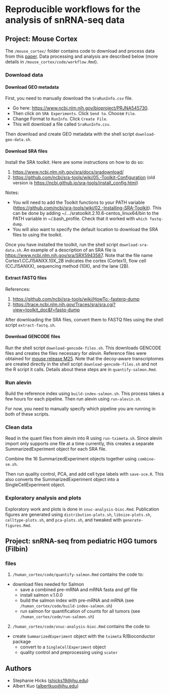 # Reproducible workflows for the analysis of snRNA-seq data


## Project: Mouse Cortex 

The `/mouse_cortex/` folder contains code to download and process data from this [paper](https://www.nature.com/articles/s41587-020-0465-8). Data processing and analysis are described below (more details in `/mouse_cortex/code/workflow.Rmd`).

### Download data

#### Download GEO metadata

First, you need to manually download the `SraRunInfo.csv` file. 

* Go here: https://www.ncbi.nlm.nih.gov/bioproject/PRJNA545730. 
* Then click on `SRA Experiments`. Click `Send to`. Choose `File`. 
* Change Format to `RunInfo`. Click `Create File`. 
* This will download a file called `SraRunInfo.csv`.

Then download and create GEO metadata with the shell script `download-geo-data.sh`. 

#### Download SRA files

Install the SRA toolkit. Here are some instructions on how to do so:

1. https://www.ncbi.nlm.nih.gov/sra/docs/sradownload/
2. https://github.com/ncbi/sra-tools/wiki/05.-Toolkit-Configuration (old version is https://ncbi.github.io/sra-tools/install_config.html)

Notes:
* You will need to add the Toolkit functions to your PATH variable (https://github.com/ncbi/sra-tools/wiki/02.-Installing-SRA-Toolkit). This can be done by adding ~/.../sratoolkit.2.10.6-centos_linux64/bin to the PATH variable in ~/.bash_profile. Check that it worked with `which fastq-dump`.
* You will also want to specify the default location to download the SRA files to using the toolkit.

Once you have installed the toolkit, run the shell script `download-sra-data.sh`. An example of a description of an SRA file is https://www.ncbi.nlm.nih.gov/sra/SRX5943587. Note that the file name Cortex1.CCJ15ANXX.10X_2B indicates the cortex (Cortex1), flow cell (CCJ15ANXX), sequencing method (10X), and the lane (2B).

#### Extract FASTQ files

References:
1. https://github.com/ncbi/sra-tools/wiki/HowTo:-fasterq-dump
2. https://trace.ncbi.nlm.nih.gov/Traces/sra/sra.cgi?view=toolkit_doc&f=fastq-dump

After downloading the SRA files, convert them to FASTQ files using the shell script `extract-fastq.sh`.

#### Download GENCODE files

Run the shell script `download-gencode-files.sh`. This downloads GENCODE files and creates the files necessary for *alevin*. Reference files were obtained for [mouse release M25](https://www.gencodegenes.org/mouse/release_M25.html). 
Note that the decoy-aware transcriptomes are created directly in the shell script `download-gencode-files.sh` and not the R script it calls. Details about these steps are in `quantify-salmon.Rmd`.

### Run alevin

Build the reference index using `build-index-salmon.sh`. This process takes a few hours for each pipeline. Then run alevin using `run-alevin.sh`.

For now, you need to manually specify which pipeline you are running in both of these scripts.

### Clean data

Read in the quant files from alevin into R using `run-tximeta.sh`. Since alevin import only supports one file at a time currently, this creates a separate SummarizedExperiment object for each SRA file. 

Combine the 16 SummarizedExperiment objects together using `combine-se.sh`. 

Then run quality control, PCA, and add cell type labels with `save-sce.R`. This also converts the SummarizedExperiment object into a SingleCellExperiment object.

### Exploratory analysis and plots

Exploratory work and plots is done in `snuc-analysis-bioc.Rmd`. Publication figures are generated using `distribution-plots.sh`, `libsize-plots.sh`, `celltype-plots.sh`, and `pca-plots.sh`, and tweaked with `generate-figures.Rmd`. 

## Project: snRNA-seq from pediatric HGG tumors (Filbin)

### files 
1. `/human_cortex/code/quantify-salmon.Rmd` contains the code to:
- download files needed for Salmon
    - save a combined pre-mRNA and mRNA fasta and gtf file 
    - install salmon v.1.0.0
    - build the salmon index with pre-mRNA and mRNA (see `/human_cortex/code/build-index-salmon.sh`)
    - run salmon for quantification of counts for all tumors (see `/human_cortex/code/run-salmon.sh`)
    
2. `/human_cortex/code/snuc-analysis-bioc.Rmd` contains the code to: 
- create `SummarizedExperiment` object with the `tximeta` R/Bioconductor package
    - convert to a `SingleCellExperiment` object
    - quality control and preprocessing using `scater`

## Authors

* Stephanie Hicks (shicks19@jhu.edu)
* Albert Kuo (albertkuo@jhu.edu)
